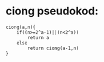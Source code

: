 # ciong pseudokod:
```
ciong(a,n){
    if((n>=2^a-1)||(n<2^a))
        return a
    else
        return ciong(a-1,n)
}
```
